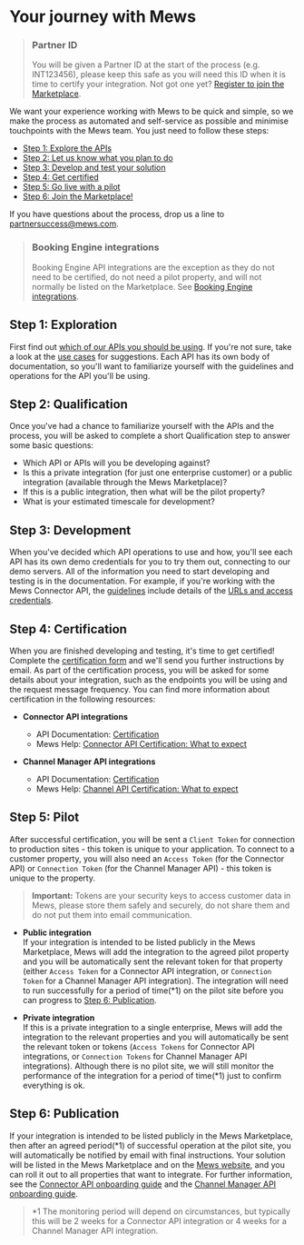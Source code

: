 # Your journey with Mews

> ### Partner ID
> You will be given a Partner ID at the start of the process (e.g. INT123456), please keep this safe as you will need this ID when it is time to certify your integration. Not got one yet? [Register to join the Marketplace](https://www.mews.com/en/partners/new-partnerships).

We want your experience working with Mews to be quick and simple, so we make the process as automated and self-service as possible and minimise touchpoints with the Mews team. You just need to follow these steps:

* [Step 1: Explore the APIs](#step-1-exploration)
* [Step 2: Let us know what you plan to do](#step-2-qualification)
* [Step 3: Develop and test your solution](#step-3-development)
* [Step 4: Get certified](#step-4-certification)
* [Step 5: Go live with a pilot](#step-5-pilot)
* [Step 6: Join the Marketplace!](#step-6-publication)

If you have questions about the process, drop us a line to [partnersuccess@mews.com](mailto:partnersuccess@mews.com).

> ### Booking Engine integrations
> Booking Engine API integrations are the exception as they do not need to be certified, do not need a pilot property, and will not normally be listed on the Marketplace. See [Booking Engine integrations](booking-engine-integrations.md).

## Step 1: Exploration

First find out [which of our APIs you should be using](../the-mews-apis/README.md). If you're not sure, take a look at the [use cases](../use-cases/README.md) for suggestions. Each API has its own body of documentation, so you'll want to familiarize yourself with the guidelines and operations for the API you'll be using.

## Step 2: Qualification

Once you've had a chance to familiarize yourself with the APIs and the process, you will be asked to complete a short Qualification step to answer some basic questions:

* Which API or APIs will you be developing against?
* Is this a private integration (for just one enterprise customer) or a public integration (available through the Mews Marketplace)?
* If this is a public integration, then what will be the pilot property?
* What is your estimated timescale for development?

## Step 3: Development

When you've decided which API operations to use and how, you'll see each API has its own demo credentials for you to try them out, connecting to our demo servers. All of the information you need to start developing and testing is in the documentation. For example, if you're working with the Mews Connector API, the [guidelines](https://mews-systems.gitbook.io/connector-api/guidelines) include details of the [URLs and access credentials](https://mews-systems.gitbook.io/connector-api/guidelines/environments).

## Step 4: Certification

When you are finished developing and testing, it's time to get certified! Complete the [certification form](https://mews.typeform.com/to/ehTUz7) and we'll send you further instructions by email. As part of the certification process, you will be asked for some details about your integration, such as the endpoints you will be using and the request message frequency. You can find more information about certification in the following resources:

* __Connector API integrations__<br>
  * API Documentation: [Certification](https://mews-systems.gitbook.io/connector-api/guidelines/certification)
  * Mews Help: [Connector API Certification: What to expect](https://help.mews.com/s/article/connector-api-certification-what-to-expect?language=en_US)

* __Channel Manager API integrations__<br>
  * API Documentation: [Certification](https://mews-systems.gitbook.io/channel-manager-api/certification)
  * Mews Help: [Channel API Certification: What to expect](https://help.mews.com/s/article/channel-api-certification-what-to-expect?language=en_US)

## Step 5: Pilot

After successful certification, you will be sent a `Client Token` for connection to production sites - this token is unique to your application. To connect to a customer property, you will also need an `Access Token` (for the Connector API) or `Connection Token` (for the Channel Manager API) - this token is unique to the property.

> **Important:** Tokens are your security keys to access customer data in Mews, please store them safely and securely, do not share them and do not put them into email communication.

* __Public integration__<br>
If your integration is intended to be listed publicly in the Mews Marketplace, Mews will add the integration to the agreed pilot property and you will be automatically sent the relevant token for that property (either `Access Token` for a Connector API integration, or `Connection Token` for a Channel Manager API integration). The integration will need to run successfully for a period of time(\*1) on the pilot site before you can progress to [Step 6: Publication](#step-6-publication).

* __Private integration__<br>
If this is a private integration to a single enterprise, Mews will add the integration to the relevant properties and you will automatically be sent the relevant token or tokens (`Access Tokens` for Connector API integrations, or `Connection Tokens` for Channel Manager API integrations). Although there is no pilot site, we will still monitor the performance of the integration for a period of time\(*1\) just to confirm everything is ok.

## Step 6: Publication

If your integration is intended to be listed publicly in the Mews Marketplace, then after an agreed period(\*1) of successful operation at the pilot site, you will automatically be notified by email with final instructions. Your solution will be listed in the Mews Marketplace and on the [Mews website](https://www.mews.com/en/products/marketplace), and you can roll it out to all properties that want to integrate. For further information, see the [Connector API onboarding guide](https://help.mews.com/s/article/connector-api-integrations-onboarding-mutual-customers?language=en_US) and the [Channel Manager API onboarding guide](https://help.mews.com/s/article/channel-manager-onboarding-guide?language=en_US).

> \*1 The monitoring period will depend on circumstances, but typically this will be 2 weeks for a Connector API integration or 4 weeks for a Channel Manager API integration.
